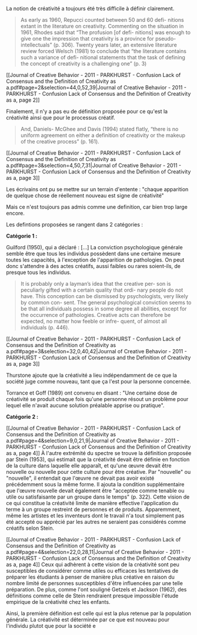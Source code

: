 
La notion de créativité a toujours été très difficile à définir clairement.

> As early as 1960, Repucci counted between 50 and 60 defi- nitions extant in the literature on creativity. Commenting on the situation in 1961, Rhodes said that “The profusion [of defi- nitions] was enough to give one the impression that creativity is a province for pseudo-intellectuals” (p. 306). Twenty years later, an extensive literature review forced Welsch (1981) to conclude that “the literature contains such a variance of defi- nitional statements that the task of defining the concept of creativity is a challenging one” (p. 3)

[[Journal of Creative Behavior - 2011 - PARKHURST - Confusion  Lack of Consensus  and the Definition of Creativity as a.pdf#page=2&selection=44,0,52,39|Journal of Creative Behavior - 2011 - PARKHURST - Confusion  Lack of Consensus  and the Definition of Creativity as a, page 2]]


Finalement, il n'y a pas eu de définition proposée pour ce qu'est la créativité ainsi que pour le processus créatif.

> And, Daniels- McGhee and Davis (1994) stated flatly, “there is no uniform agreement on either a definition of creativity or the makeup of the creative process” (p. 161).

[[Journal of Creative Behavior - 2011 - PARKHURST - Confusion  Lack of Consensus  and the Definition of Creativity as a.pdf#page=3&selection=4,50,7,31|Journal of Creative Behavior - 2011 - PARKHURST - Confusion  Lack of Consensus  and the Definition of Creativity as a, page 3]]

Les écrivains ont pu se mettre sur un terrain d'entente : "chaque apparition de quelque chose de réellement nouveau est signe de créativité"

Mais ce n'est toujours pas admis comme une definition, car bien trop large encore. 

Les defintions proposées se rangent dans 2 catégories : 

**Catégorie 1 :** 

Guilford (1950), qui a déclaré : [...] La conviction psychologique générale semble être que tous les individus possèdent dans une certaine mesure toutes les capacités, à l'exception de l'apparition de pathologies. On peut donc s'attendre à des actes créatifs, aussi faibles ou rares soient-ils, de presque tous les individus.

> It is probably only a layman’s idea that the creative per- son is peculiarly gifted with a certain quality that ordi- nary people do not have. This conception can be dismissed by psychologists, very likely by common con- sent. The general psychological conviction seems to be that all individuals possess in some degree all abilities, except for the occurrence of pathologies. Creative acts can therefore be expected, no matter how feeble or infre- quent, of almost all individuals (p. 446).

[[Journal of Creative Behavior - 2011 - PARKHURST - Confusion  Lack of Consensus  and the Definition of Creativity as a.pdf#page=3&selection=32,0,40,42|Journal of Creative Behavior - 2011 - PARKHURST - Confusion  Lack of Consensus  and the Definition of Creativity as a, page 3]]

Thurstone ajoute que la créativité a lieu indépendamment de ce que la société juge comme nouveau, tant que ça l'est pour la personne concernée. 

Torrance et Goff (1989) ont convenu en disant : "Une certaine dose de créativité se produit chaque fois qu'une personne résout un problème pour lequel elle n'avait aucune solution préalable apprise ou pratique".


**Catégorie 2 :** 

[[Journal of Creative Behavior - 2011 - PARKHURST - Confusion  Lack of Consensus  and the Definition of Creativity as a.pdf#page=4&selection=9,0,21,9|Journal of Creative Behavior - 2011 - PARKHURST - Confusion  Lack of Consensus  and the Definition of Creativity as a, page 4]]
À l'autre extrémité du spectre se trouve la définition proposée par Stein (1953), qui estimait que la créativité devait être définie en fonction de la culture dans laquelle elle apparaît, et qu'une œuvre devait être nouvelle ou nouvelle pour cette culture pour être créative. Par "nouvelle" ou "nouvelle", il entendait que l'œuvre ne devait pas avoir existé précédemment sous la même forme. Il ajouta la condition supplémentaire que l'œuvre nouvelle devait également être "acceptée comme tenable ou utile ou satisfaisante par un groupe dans le temps" (p. 322). Cette vision de ce qui constitue la créativité limite de manière effective l'application du terme à un groupe restreint de personnes et de produits. Apparemment, même les artistes et les inventeurs dont le travail n'a tout simplement pas été accepté ou apprécié par les autres ne seraient pas considérés comme créatifs selon Stein.



[[Journal of Creative Behavior - 2011 - PARKHURST - Confusion  Lack of Consensus  and the Definition of Creativity as a.pdf#page=4&selection=22,0,28,11|Journal of Creative Behavior - 2011 - PARKHURST - Confusion  Lack of Consensus  and the Definition of Creativity as a, page 4]]
Ceux qui adhèrent à cette vision de la créativité sont peu susceptibles de considérer comme utiles ou efficaces les tentatives de préparer les étudiants à penser de manière plus créative en raison du nombre limité de personnes susceptibles d'être influencées par une telle préparation. De plus, comme l'ont souligné Getzels et Jackson (1962), des définitions comme celle de Stein rendraient presque impossible l'étude empirique de la créativité chez les enfants.


Ainsi, la première définition est celle qui est la plus retenue par la population générale. La créativité est déterminée par ce que est nouveau pour l'individu plutot que pour la société e